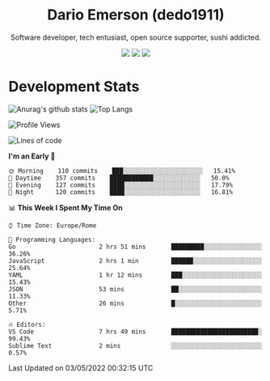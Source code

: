 <div align="center">
  
# Dario Emerson (dedo1911)
Software developer, tech entusiast, open source supporter, sushi addicted.

[![](https://img.shields.io/badge/-Linkedin-informational?style=for-the-badge&logo=linkedin&logoColor=white&color=2867B2)](http://linkedin.com/in/dedo1911)
[![](https://img.shields.io/badge/-Telegram-informational?style=for-the-badge&logo=telegram&logoColor=white&color=0088cc)](https://t.me/dedo1911)
[![](https://img.shields.io/badge/-Facebook-informational?style=for-the-badge&logo=facebook&logoColor=white&color=3b5998)](https://fb.com/dedo1911)

</div>

# Development Stats

![Anurag's github stats](https://github-readme-stats.vercel.app/api?username=dedo1911&count_private=true&show_icons=true&theme=chartreuse-dark)
![Top Langs](https://github-readme-stats.vercel.app/api/top-langs/?username=dedo1911&theme=chartreuse-dark&layout=compact)

<!--START_SECTION:waka-->
![Profile Views](http://img.shields.io/badge/Profile%20Views-0-blue)

![Lines of code](https://img.shields.io/badge/From%20Hello%20World%20I%27ve%20Written-51%20Thousand%20lines%20of%20code-blue)

**I'm an Early 🐤** 

```text
🌞 Morning    110 commits    ███░░░░░░░░░░░░░░░░░░░░░░   15.41% 
🌆 Daytime    357 commits    ████████████░░░░░░░░░░░░░   50.0% 
🌃 Evening    127 commits    ████░░░░░░░░░░░░░░░░░░░░░   17.79% 
🌙 Night      120 commits    ████░░░░░░░░░░░░░░░░░░░░░   16.81%

```


📊 **This Week I Spent My Time On** 

```text
⌚︎ Time Zone: Europe/Rome

💬 Programming Languages: 
Go                       2 hrs 51 mins       █████████░░░░░░░░░░░░░░░░   36.26% 
JavaScript               2 hrs 1 min         ██████░░░░░░░░░░░░░░░░░░░   25.64% 
YAML                     1 hr 12 mins        ███░░░░░░░░░░░░░░░░░░░░░░   15.43% 
JSON                     53 mins             ██░░░░░░░░░░░░░░░░░░░░░░░   11.33% 
Other                    26 mins             █░░░░░░░░░░░░░░░░░░░░░░░░   5.71%

🔥 Editors: 
VS Code                  7 hrs 49 mins       ████████████████████████░   99.43% 
Sublime Text             2 mins              ░░░░░░░░░░░░░░░░░░░░░░░░░   0.57%

```


 Last Updated on 03/05/2022 00:32:15 UTC
<!--END_SECTION:waka-->

<!--
**dedo1911/dedo1911** is a ✨ _special_ ✨ repository because its `README.md` (this file) appears on your GitHub profile.

Here are some ideas to get you started:

- 🔭 I’m currently working on ...
- 🌱 I’m currently learning ...
- 👯 I’m looking to collaborate on ...
- 🤔 I’m looking for help with ...
- 💬 Ask me about ...
- 📫 How to reach me: ...
- 😄 Pronouns: ...
- ⚡ Fun fact: ...
-->
